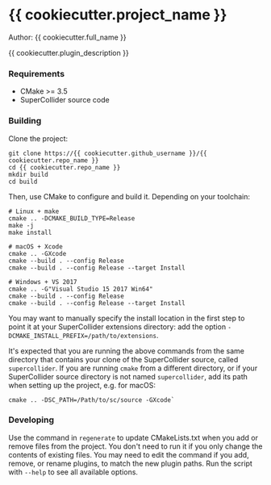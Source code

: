 # {{ cookiecutter.project_name }}

Author: {{ cookiecutter.full_name }}

{{ cookiecutter.plugin_description }}

### Requirements

- CMake >= 3.5
- SuperCollider source code

### Building

Clone the project:

    git clone https://{{ cookiecutter.github_username }}/{{ cookiecutter.repo_name }}
    cd {{ cookiecutter.repo_name }}
    mkdir build
    cd build

Then, use CMake to configure and build it. Depending on your toolchain:

    # Linux + make
    cmake .. -DCMAKE_BUILD_TYPE=Release
    make -j
    make install

    # macOS + Xcode
    cmake .. -GXcode
    cmake --build . --config Release
    cmake --build . --config Release --target Install

    # Windows + VS 2017
    cmake .. -G"Visual Studio 15 2017 Win64"
    cmake --build . --config Release
    cmake --build . --config Release --target Install

You may want to manually specify the install location in the first step to point it at your
SuperCollider extensions directory: add the option `-DCMAKE_INSTALL_PREFIX=/path/to/extensions`.

It's expected that you are running the above commands from the same directory that contains your clone of the SuperCollider source, called `supercollider`.
If you are running `cmake` from a different directory, or if your SuperCollider source directory is not named `supercollider`, add its path when setting up the project, e.g. for macOS:
```
cmake .. -DSC_PATH=/Path/to/sc/source -GXcode`
```

### Developing

Use the command in `regenerate` to update CMakeLists.txt when you add or remove files from the
project. You don't need to run it if you only change the contents of existing files. You may need to
edit the command if you add, remove, or rename plugins, to match the new plugin paths. Run the
script with `--help` to see all available options.
